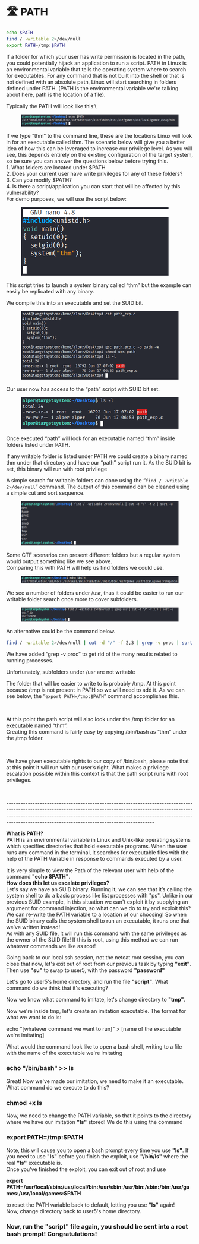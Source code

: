 # 🛣 PATH

```bash
echo $PATH
find / -writable 2>/dev/null
export PATH=/tmp:$PATH
```

If a folder for which your user has write permission is located in the path, you could potentially hijack an application to run a script. PATH in Linux is an environmental variable that tells the operating system where to search for executables. For any command that is not built into the shell or that is not defined with an absolute path, Linux will start searching in folders defined under PATH. (PATH is the environmental variable we're talking about here, path is the location of a file).

Typically the PATH will look like this:\


<figure><img src="../../.gitbook/assets/image.png" alt=""><figcaption></figcaption></figure>

If we type “thm” to the command line, these are the locations Linux will look in for an executable called thm. The scenario below will give you a better idea of how this can be leveraged to increase our privilege level. As you will see, this depends entirely on the existing configuration of the target system, so be sure you can answer the questions below before trying this.\
1\. What folders are located under $PATH\
2\. Does your current user have write privileges for any of these folders?\
3\. Can you modify $PATH?\
4\. Is there a script/application you can start that will be affected by this vulnerability?\
For demo purposes, we will use the script below:

<div align="left">

<figure><img src="../../.gitbook/assets/image (1).png" alt=""><figcaption></figcaption></figure>

</div>

This script tries to launch a system binary called “thm” but the example can easily be replicated with any binary.

We compile this into an executable and set the SUID bit.

<figure><img src="../../.gitbook/assets/image (2).png" alt=""><figcaption></figcaption></figure>

Our user now has access to the “path” script with SUID bit set.

<div align="left">

<figure><img src="../../.gitbook/assets/image (3).png" alt=""><figcaption></figcaption></figure>

</div>

Once executed “path” will look for an executable named “thm” inside folders listed under PATH.

If any writable folder is listed under PATH we could create a binary named thm under that directory and have our “path” script run it. As the SUID bit is set, this binary will run with root privilege

A simple search for writable folders can done using the “`find / -writable 2>/dev/null`” command. The output of this command can be cleaned using a simple cut and sort sequence.

<figure><img src="../../.gitbook/assets/image (4).png" alt=""><figcaption></figcaption></figure>

Some CTF scenarios can present different folders but a regular system would output something like we see above.\
Comparing this with PATH will help us find folders we could use.

<figure><img src="../../.gitbook/assets/image (5).png" alt=""><figcaption></figcaption></figure>

We see a number of folders under /usr, thus it could be easier to run our writable folder search once more to cover subfolders.

<figure><img src="../../.gitbook/assets/image (6).png" alt=""><figcaption></figcaption></figure>

An alternative could be the command below.

```bash
find / -writable 2>/dev/null | cut -d "/" -f 2,3 | grep -v proc | sort -u
```

We have added “grep -v proc” to get rid of the many results related to running processes.

Unfortunately, subfolders under /usr are not writable

The folder that will be easier to write to is probably /tmp. At this point because /tmp is not present in PATH so we will need to add it. As we can see below, the “`export PATH=/tmp:$PATH`” command accomplishes this.

<figure><img src="broken-reference" alt=""><figcaption></figcaption></figure>

At this point the path script will also look under the /tmp folder for an executable named “thm”.\
Creating this command is fairly easy by copying /bin/bash as “thm” under the /tmp folder.

<div align="left">

<figure><img src="broken-reference" alt=""><figcaption></figcaption></figure>

</div>

We have given executable rights to our copy of /bin/bash, please note that at this point it will run with our user’s right. What makes a privilege escalation possible within this context is that the path script runs with root privileges.

<div align="left">

<figure><img src="broken-reference" alt=""><figcaption></figcaption></figure>

</div>

\--------------------------------------------------------------------------------------------------------------------------------------------------------------------------------------------------------------------------------------------------------------------------------------------------------

**What is PATH?**\
PATH is an environmental variable in Linux and Unix-like operating systems which specifies directories that hold executable programs. When the user runs any command in the terminal, it searches for executable files with the help of the PATH Variable in response to commands executed by a user.

It is very simple to view the Path of the relevant user with help of the command **"echo $PATH"**.\
**How does this let us escalate privileges?**\
Let's say we have an SUID binary. Running it, we can see that it’s calling the system shell to do a basic process like list processes with "ps". Unlike in our previous SUID example, in this situation we can't exploit it by supplying an argument for command injection, so what can we do to try and exploit this?\
We can re-write the PATH variable to a location of our choosing! So when the SUID binary calls the system shell to run an executable, it runs one that we've written instead!\
As with any SUID file, it will run this command with the same privileges as the owner of the SUID file! If this is root, using this method we can run whatever commands we like as root!

Going back to our local ssh session, not the netcat root session, you can close that now, let's exit out of root from our previous task by typing **"exit"**. Then use **"su"** to swap to user5, with the password **"password"**

Let's go to user5's home directory, and run the file **"script"**. What command do we think that it's executing?

Now we know what command to imitate, let's change directory to **"tmp"**.&#x20;

Now we're inside tmp, let's create an imitation executable. The format for what we want to do is:

echo "\[whatever command we want to run]" > \[name of the executable we're imitating]

What would the command look like to open a bash shell, writing to a file with the name of the executable we're imitating

### echo "/bin/bash" >> ls

Great! Now we've made our imitation, we need to make it an executable. What command do we execute to do this?

### chmod +x ls

Now, we need to change the PATH variable, so that it points to the directory where we have our imitation **"ls"** stored! We do this using the command

### **export PATH=/tmp:$PATH**

Note, this will cause you to open a bash prompt every time you use **"ls"**. If you need to use **"ls"** before you finish the exploit, use **"/bin/ls"** where the real **"ls"** executable is.\
Once you've finished the exploit, you can exit out of root and use

**export PATH=/usr/local/sbin:/usr/local/bin:/usr/sbin:/usr/bin:/sbin:/bin:/usr/games:/usr/local/games:$PATH**

to reset the PATH variable back to default, letting you use **"ls"** again!\
Now, change directory back to user5's home directory.

### Now, run the "script" file again, you should be sent into a root bash prompt! Congratulations!
